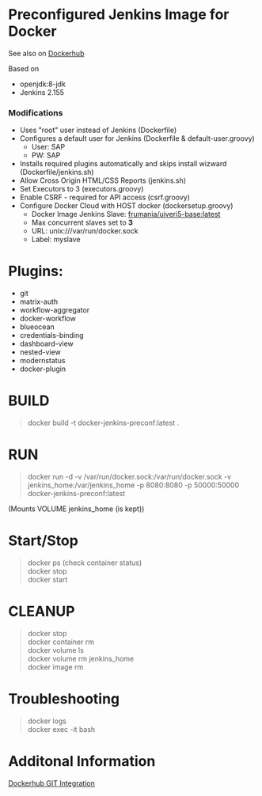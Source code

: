 # Preconfigured Jenkins Image for Docker

See also on [Dockerhub](https://hub.docker.com/r/frumania/docker-jenkins-preconf/)

Based on
* openjdk:8-jdk  
* Jenkins 2.155

### Modifications

* Uses "root" user instead of Jenkins (Dockerfile)
* Configures a default user for Jenkins (Dockerfile & default-user.groovy)
  * User: SAP
  * PW: SAP
* Installs required plugins automatically and skips install wizward (Dockerfile/jenkins.sh)
* Allow Cross Origin HTML/CSS Reports (jenkins.sh)
* Set Executors to 3 (executors.groovy)
* Enable CSRF - required for API access (csrf.groovy)
* Configure Docker Cloud with HOST docker (dockersetup.groovy)
  * Docker Image Jenkins Slave: [frumania/uiveri5-base:latest](https://hub.docker.com/r/frumania/uiveri5-base)
  * Max concurrent slaves set to **3**
  * URL: unix:///var/run/docker.sock
  * Label: myslave

# Plugins:

* git
* matrix-auth
* workflow-aggregator
* docker-workflow
* blueocean
* credentials-binding
* dashboard-view
* nested-view
* modernstatus
* docker-plugin

# BUILD

> docker build -t docker-jenkins-preconf:latest .

# RUN

> docker run -d -v /var/run/docker.sock:/var/run/docker.sock -v jenkins_home:/var/jenkins_home -p 8080:8080 -p 50000:50000 docker-jenkins-preconf:latest

(Mounts VOLUME jenkins_home (is kept))

# Start/Stop

> docker ps (check container status)  
> docker stop <containerID>  
> docker start <containerID>  

# CLEANUP

> docker stop <containerID>  
> docker container rm <ID>  
> docker volume ls <ID>  
> docker volume rm jenkins_home  
> docker image rm <ID>  

# Troubleshooting

> docker logs <containerID>  
> docker exec -it <containerID> bash  

# Additonal Information

[Dockerhub GIT Integration](https://ask.ericlin.info/post/2017/09/connect-your-repository-to-docker-hub-via-automated-build/)